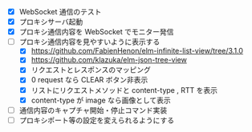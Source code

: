 - [x] WebSocket 通信のテスト
- [x] プロキシサーバ起動
- [x] プロキシ通信内容を WebSocket でモニター発信
- [ ] プロキシ通信内容を見やすいように表示する
  - [x] https://github.com/FabienHenon/elm-infinite-list-view/tree/3.1.0
  - [x] https://github.com/klazuka/elm-json-tree-view
  - [x] リクエストとレスポンスのマッピング
  - [x] 0 request なら CLEAR ボタン非表示
  - [x] リストにリクエストメソッドと content-type , RTT を表示
  - [x] content-type が image なら画像として表示
- [ ] 通信内容のキャプチャ開始・停止コマンド実装
- [ ] プロキシポート等の設定を変えられるようにする
